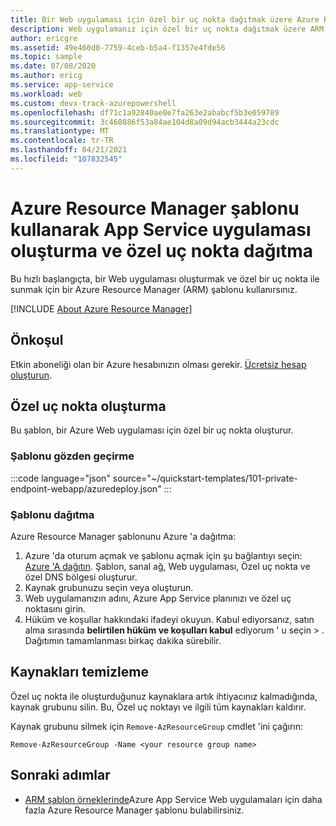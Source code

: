 ```yaml
---
title: Bir Web uygulaması için özel bir uç nokta dağıtmak üzere Azure Resource Manager şablonu kullanma
description: Web uygulamanız için özel bir uç nokta dağıtmak üzere ARM şablonunu nasıl kullanacağınızı öğrenin.
author: ericgre
ms.assetid: 49e460d0-7759-4ceb-b5a4-f1357e4fde56
ms.topic: sample
ms.date: 07/08/2020
ms.author: ericg
ms.service: app-service
ms.workload: web
ms.custom: devx-track-azurepowershell
ms.openlocfilehash: df71c1a92840ae0e7fa263e2ababcf5b3e059789
ms.sourcegitcommit: 3c460886f53a84ae104d8a09d94acb3444a23cdc
ms.translationtype: MT
ms.contentlocale: tr-TR
ms.lasthandoff: 04/21/2021
ms.locfileid: "107832545"
---
```

# <a name="create-an-app-service-app-and-deploy-a-private-endpoint-by-using-an-azure-resource-manager-template"></a>Azure Resource Manager şablonu kullanarak App Service uygulaması oluşturma ve özel uç nokta dağıtma

Bu hızlı başlangıçta, bir Web uygulaması oluşturmak ve özel bir uç nokta ile sunmak için bir Azure Resource Manager (ARM) şablonu kullanırsınız.

[!INCLUDE [About Azure Resource Manager](../../../includes/resource-manager-quickstart-introduction.md)]

## <a name="prerequisite"></a>Önkoşul

Etkin aboneliği olan bir Azure hesabınızın olması gerekir. [Ücretsiz hesap oluşturun](https://azure.microsoft.com/free/?WT.mc_id=A261C142F).

## <a name="create-a-private-endpoint"></a>Özel uç nokta oluşturma

Bu şablon, bir Azure Web uygulaması için özel bir uç nokta oluşturur.

### <a name="review-the-template"></a>Şablonu gözden geçirme

:::code language="json" source="~/quickstart-templates/101-private-endpoint-webapp/azuredeploy.json" :::

### <a name="deploy-the-template"></a>Şablonu dağıtma

Azure Resource Manager şablonunu Azure 'a dağıtma:

1. Azure 'da oturum açmak ve şablonu açmak için şu bağlantıyı seçin:  [Azure 'A dağıtın](https://portal.azure.com/#create/Microsoft.Template/uri/https%3A%2F%2Fraw.githubusercontent.com%2FAzure%2Fazure-quickstart-templates%2Fmaster%2F101-private-endpoint-webapp%2Fazuredeploy.json). Şablon, sanal ağ, Web uygulaması, Özel uç nokta ve özel DNS bölgesi oluşturur.
2. Kaynak grubunuzu seçin veya oluşturun.
3. Web uygulamanızın adını, Azure App Service planınızı ve özel uç noktasını girin.
5. Hüküm ve koşullar hakkındaki ifadeyi okuyun. Kabul ediyorsanız, satın alma sırasında **belirtilen hüküm ve koşulları kabul** ediyorum ' u seçin  >  . Dağıtımın tamamlanması birkaç dakika sürebilir.

## <a name="clean-up-resources"></a>Kaynakları temizleme

Özel uç nokta ile oluşturduğunuz kaynaklara artık ihtiyacınız kalmadığında, kaynak grubunu silin. Bu, Özel uç noktayı ve ilgili tüm kaynakları kaldırır.

Kaynak grubunu silmek için `Remove-AzResourceGroup` cmdlet 'ini çağırın:

```azurepowershell-interactive
Remove-AzResourceGroup -Name <your resource group name>
```

## <a name="next-steps"></a>Sonraki adımlar

- [ARM şablon örneklerinde](../samples-resource-manager-templates.md)Azure App Service Web uygulamaları için daha fazla Azure Resource Manager şablonu bulabilirsiniz.
